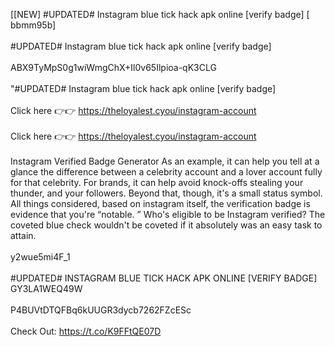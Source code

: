 [[NEW] #UPDATED# Instagram blue tick hack apk online [verify badge] [ bbmm95b]
<br>
<br>#UPDATED# Instagram blue tick hack apk online [verify badge]
<br>
<br>ABX9TyMpS0g1wiWmgChX+Il0v65Ilpioa-qK3CLG
<br>
<br>"#UPDATED# Instagram blue tick hack apk online [verify badge]
<br>
<br>Click here 👉👉 https://theloyalest.cyou/instagram-account
<br>
<br>Click here 👉👉 https://theloyalest.cyou/instagram-account
<br>
<br>Instagram Verified Badge Generator As an example, it can help you tell at a glance the difference between a celebrity account and a lover account fully for that celebrity. For brands, it can help avoid knock-offs stealing your thunder, and your followers. Beyond that, though, it's a small status symbol. All things considered, based on instagram itself, the verification badge is evidence that you're “notable. ” Who's eligible to be Instagram verified? The coveted blue check wouldn't be coveted if it absolutely was an easy task to attain. 
<br>
<br>y2wue5mi4F_1
<br>
<br>#UPDATED# INSTAGRAM BLUE TICK HACK APK ONLINE [VERIFY BADGE] GY3LA1WEQ49W
<br>
<br>P4BUVtDTQFBq6kUUGR3dycb7262FZcESc
<br>
<br>Check Out: https://t.co/K9FFtQE07D
<br>

